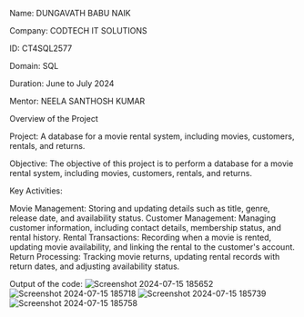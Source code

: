 Name: DUNGAVATH BABU NAIK

Company: CODTECH IT SOLUTIONS

ID: CT4SQL2577

Domain: SQL

Duration: June to July 2024

Mentor: NEELA SANTHOSH KUMAR

Overview of the Project

Project: A database for a movie rental system, including movies, customers, rentals, and returns.

Objective: The objective of this project is to perform a database for a movie rental system, including movies, customers, rentals, and returns.

Key Activities:

Movie Management: Storing and updating details such as title, genre, release date, and availability status.
Customer Management: Managing customer information, including contact details, membership status, and rental history.
Rental Transactions: Recording when a movie is rented, updating movie availability, and linking the rental to the customer's account.
Return Processing: Tracking movie returns, updating rental records with return dates, and adjusting availability status.

Output of the code:
![Screenshot 2024-07-15 185652](https://github.com/user-attachments/assets/1072b00c-161b-4512-b378-8b41b7e678f2)
![Screenshot 2024-07-15 185718](https://github.com/user-attachments/assets/b47b91a9-214e-45f6-a064-628e1dcd0e26)
![Screenshot 2024-07-15 185739](https://github.com/user-attachments/assets/3dadf49f-82b4-40f3-8a79-2b052f488d4a)
![Screenshot 2024-07-15 185758](https://github.com/user-attachments/assets/f1c2f95d-335f-43fa-901d-d51c50dd746f)



